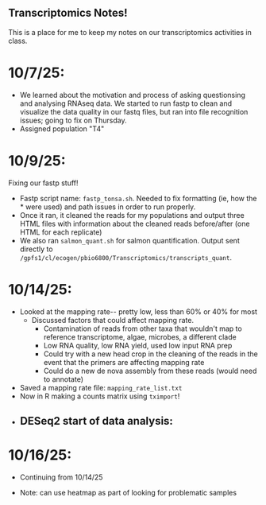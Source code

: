 ## Transcriptomics Notes!

This is a place for me to keep my notes on our transcriptomics activities in class.

# 10/7/25:

-   We learned about the motivation and process of asking questionsing and analysing RNAseq data. We started to run fastp to clean and visualize the data quality in our fastq files, but ran into file recognition issues; going to fix on Thursday.
-   Assigned population "T4"

# 10/9/25:

Fixing our fastp stuff!

-   Fastp script name: `fastp_tonsa.sh`. Needed to fix formatting (ie, how the \* were used) and path issues in order to run properly.
-   Once it ran, it cleaned the reads for my populations and output three HTML files with information about the cleaned reads before/after (one HTML for each replicate)
-   We also ran `salmon_quant.sh` for salmon quantification. Output sent directly to `/gpfs1/cl/ecogen/pbio6800/Transcriptomics/transcripts_quant`.

# 10/14/25:

-   Looked at the mapping rate-- pretty low, less than 60% or 40% for most
    -   Discussed factors that could affect mapping rate.
        -   Contamination of reads from other taxa that wouldn't map to reference transcriptome, algae, microbes, a different clade
        -   Low RNA quality, low RNA yield, used low input RNA prep
        -   Could try with a new head crop in the cleaning of the reads in the event that the primers are affecting mapping rate
        -   Could do a new de nova assembly from these reads (would need to annotate)
-   Saved a mapping rate file: `mapping_rate_list.txt`
-   Now in R making a counts matrix using `tximport`!
-   DESeq2 start of data analysis:
    -   
    
# 10/16/25:

- Continuing from 10/14/25

- Note: can use heatmap as part of looking for problematic samples
